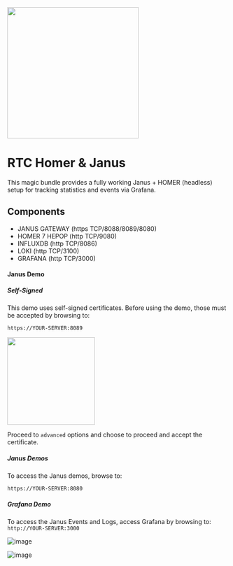 <img src="https://www.januscon.it/assets/images/januscon.png" width=300>

# RTC Homer & Janus
This magic bundle provides a fully working Janus + HOMER (headless) setup for tracking statistics and events via Grafana.


## Components
* JANUS GATEWAY (https TCP/8088/8089/8080)
* HOMER 7 HEPOP (http TCP/9080)
* INFLUXDB (http TCP/8086)
* LOKI (http TCP/3100)
* GRAFANA (http TCP/3000)

#### Janus Demo

##### Self-Signed
This demo uses self-signed certificates. Before using the demo, those must be accepted by browsing to:
```
https://YOUR-SERVER:8089
```

<img src="https://user-images.githubusercontent.com/1423657/64474359-6278b480-d174-11e9-8b12-2555063534c8.png" width=200>

Proceed to `advanced` options and choose to proceed and accept the certificate.

##### Janus Demos
To access the Janus demos, browse to:
```
https://YOUR-SERVER:8080
```

##### Grafana Demo
To access the Janus Events and Logs, access Grafana by browsing to:
```http://YOUR-SERVER:3000``` 


![image](https://user-images.githubusercontent.com/1423657/64474329-0877ef00-d174-11e9-8e08-ea1b3f7d9e21.png)

![image](https://user-images.githubusercontent.com/1423657/64474342-25acbd80-d174-11e9-9dcd-3b2b0608ae1b.png)




